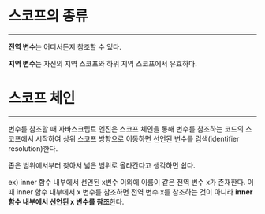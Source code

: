 # 스코프의 종류

---

**전역 변수**는 어디서든지 참조할 수 있다.

**지역 변수**는 자신의 지역 스코프와 하위 지역 스코프에서 유효하다.

# 스코프 체인

---

변수를 참조할 때 자바스크립트 엔진은 스코프 체인을 통해 변수를 참조하는 코드의 스코프에서 시작하여 상위 스코프 방향으로 이동하면 선언된 변수를 검색(identifier resolution)한다.

좁은 범위에서부터 찾아서 넓은 범위로 올라간다고 생각하면 쉽다.

ex) inner 함수 내부에서 선언된 x변수 이외에 이름이 같은 전역 변수 x가 존재한다. 이때 inner 함수 내부에서 x 변수를 참조하면 전역 변수 x를 참조하는 것이 아니라 **inner 함수 내부에서 선언된 x 변수를 참조**한다.
